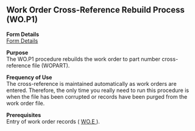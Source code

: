 ##  Work Order Cross-Reference Rebuild Process (WO.P1)

<PageHeader />

**Form Details**  
[ Form Details ](WO-P1-1/README.md)   

**Purpose**  
The WO.P1 procedure rebuilds the work order to part number cross-reference
file (WOPART).

**Frequency of Use**  
The cross-reference is maintained automatically as work orders are entered.
Therefore, the only time you really need to run this procedure is when the
file has been corrupted or records have been purged from the work order file.

**Prerequisites**  
Entry of work order records ( [ WO.E ](../../../../rover/AP-OVERVIEW/AP-ENTRY/AP-E/CHECKS-E/AP-CONTROL/GLCHART-E/GLCHART-E-1/GLCHART-R2/WO-CONTROL/WO-E) ). 

<badge text= "Version 8.10.57" vertical="middle" />

<PageFooter />